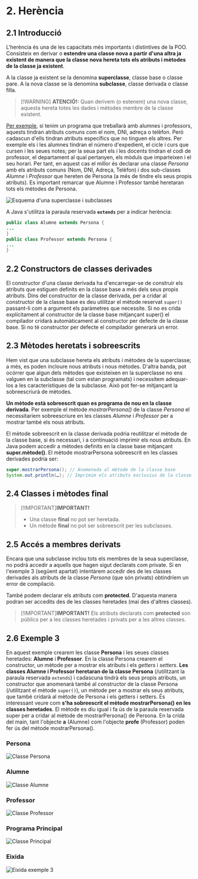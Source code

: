 # 2. Herència

## 2.1 Introducció

L'herència és una de les capacitats més importants i distintives de la POO. Consisteix en derivar o **estendre una classe nova a partir d'una altra ja existent de manera que la classe nova hereta tots els atributs i mètodes de la classe ja existent**.

A la classe ja existent se la denomina **superclasse**, classe base o classe pare. A la nova classe se la denomina **subclasse**, classe derivada o classe filla.

>[!WARNING] <strong>ATENCIÓ!:</strong>
>Quan derivem (o estenem) una nova classe, aquesta hereta totes les dades i mètodes membre de la classe existent.

<u>Per exemple</u>, si tenim un programa que treballarà amb alumnes i professors, aquests tindran atributs comuns com el nom, DNI, adreça o telèfon. Però cadascun d'ells tindran atributs específics que no tinguen els altres. Per exemple els i les alumnes tindran el número d'expedient, el cicle i curs que cursen i les seues notes; per la seua part els i les docents tindran el codi de professor, el departament al qual pertanyen, els mòduls que imparteixen i el seu horari. Per tant, en aquest cas el millor és declarar una classe <i>Persona</i> amb els atributs comuns (Nom, DNI, Adreça, Telèfon) i dos sub-classes <i>Alumne</i> i <i>Professor</i> que hereten de Persona (a més de tindre els seus propis atributs). Es important remarcar que Alumne i Professor també heretaran tots els mètodes de Persona.

![Esquema d'una superclasse i subclasses](/uf8/esquema_superclasse.png)

A Java s'utilitza la paraula reservada **`extends`** per a indicar herència:

```java
public class Alumne extends Persona {
...
}
public class Professor extends Persona {
...
}
```

## 2.2 Constructors de classes derivades

El constructor d'una classe derivada ha d'encarregar-se de construir els atributs que estiguen definits en la classe base a més dels seus propis atributs. Dins del constructor de la classe derivada, per a cridar al constructor de la classe base es deu utilitzar el mètode reservat `super()` passant-li com a argument els paràmetres que necessite. Si no es crida explícitament al constructor de la classe base mitjançant super() el compilador cridarà automàticament al constructor per defecte de la classe base. Si no té constructor per defecte el compilador generarà un error.

## 2.3 Mètodes heretats i sobreescrits

Hem vist que una subclasse hereta els atributs i mètodes de la superclasse; a més, es poden incloure nous atributs i nous mètodes. D'altra banda, pot ocórrer que algun dels mètodes que existeixen en la superclasse no ens valguen en la subclasse (tal com estan programats) i necessitem adequar-los a les característiques de la subclasse. Això pot fer-se mitjançant la sobreescriurà de mètodes.

**Un mètode està sobreescrit quan es programa de nou en la classe derivada**. Per exemple el mètode <i>mostrarPersona()</i> de la classe <i>Persona</i> el necessitaríem sobreescriure en les classes <i>Alumne</i> i <i>Professor</i> per a mostrar també els nous atributs.

El mètode sobreescrit en la classe derivada podria reutilitzar el mètode de la classe base, si és necessari, i a continuació imprimir els nous atributs. En Java podem accedir a mètodes definits en la classe base mitjançant **super.mètode()**.
El mètode mostrarPersona sobreescrit en les classes derivades podria ser:

```java
super.mostrarPersona(); // Anomenada al mètode de la classe base
System.out.println(…); // Imprimim els atributs exclusius de la classe derivada
```

## 2.4 Classes i mètodes final

>[!IMPORTANT]<strong>IMPORTANT!</strong>
><ul>
><li>Una classe <strong>final</strong> no pot ser heretada.</li> <li>Un mètode <strong>final</strong> no pot ser sobreescrit per les subclasses.</li></ul>

## 2.5 Accés a membres derivats

Encara que una subclasse inclou tots els membres de la seua superclasse, no podrà accedir a aquells que hagen sigut declarats com private. Si en l'exemple 3 (següent apartat) intentàrem accedir des de les classes derivades als atributs de la classe <i>Persona</i> (que són privats) obtindríem un error de compilació.

També podem declarar els atributs com **protected**. D'aquesta manera podran ser accedits des de les classes heretades (mai des d'altres classes).

>[!IMPORTANT]<strong>IMPORTANT!</strong>
>Els atributs declarats com <strong>protected</strong> son públics per a les classes heretades i privats per a les altres classes.

## 2.6 Exemple 3

En aquest exemple crearem les classe **Persona** i les seues classes heretades: **Alumne** i **Professor**. En la classe Persona crearem el constructor, un mètode per a mostrar els atributs i els <i>getters</i> i <i>setters</i>. **Les classes Alumne i Professor heretaran de la classe Persona** (/utilitzant la paraula reservada `extends`) i cadascuna tindrà els seus propis atributs, un constructor que anomenarà també al constructor de la classe Persona (/utilitzant el mètode `super()`), un mètode per a mostrar els seus atributs, que també cridarà al mètode de Persona i els getters i setters. És interessant veure com **s'ha sobreescrit el mètode mostrarPersona() en les classes heretades**. El mètode es diu igual i fa ús de la paraula reservada super per a cridar al mètode de mostrarPersona() de Persona. En la crida del main, tant l'objecte **a** (Alumne) com l'objecte **profe** (Professor) poden fer ús del mètode mostrarPersona().

### Persona

![Classe Persona](/uf8/classe_persona.jpg)

### Alumne

![Classe Alumne](/uf8/classe_alumne.jpg)

### Professor

![Classe Professor](/uf8/classe_professor.jpg)

### Programa Principal

![Classe Principal](/uf8/classe_principal.jpg)

### Eixida

![Eixida exemple 3](/uf8/eixida.jpg)
